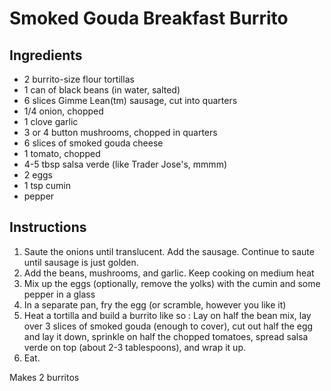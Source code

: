 Smoked Gouda Breakfast Burrito
==============================

Ingredients
-----------
* 2 burrito-size flour tortillas
* 1 can of black beans (in water, salted)
* 6 slices Gimme Lean(tm) sausage, cut into quarters
* 1/4 onion, chopped
* 1 clove garlic
* 3 or 4 button mushrooms, chopped in quarters
* 6 slices of smoked gouda cheese
* 1 tomato, chopped
* 4-5 tbsp salsa verde (like Trader Jose's, mmmm)
* 2 eggs
* 1 tsp cumin
* pepper

Instructions
------------
1. Saute the onions until translucent.  Add the sausage.  Continue to saute until sausage is just golden.
2. Add the beans, mushrooms, and garlic.  Keep cooking on medium heat 
3. Mix up the eggs (optionally, remove the yolks) with the cumin and some pepper in a glass
4. In a separate pan, fry the egg (or scramble, however you like it)
5. Heat a tortilla and build a burrito like so : Lay on half the bean mix, lay over 3 slices of smoked gouda (enough to cover), cut out half the egg and lay it down, sprinkle on half the chopped tomatoes, spread salsa verde on top (about 2-3 tablespoons), and wrap it up.
6. Eat.

Makes 2 burritos